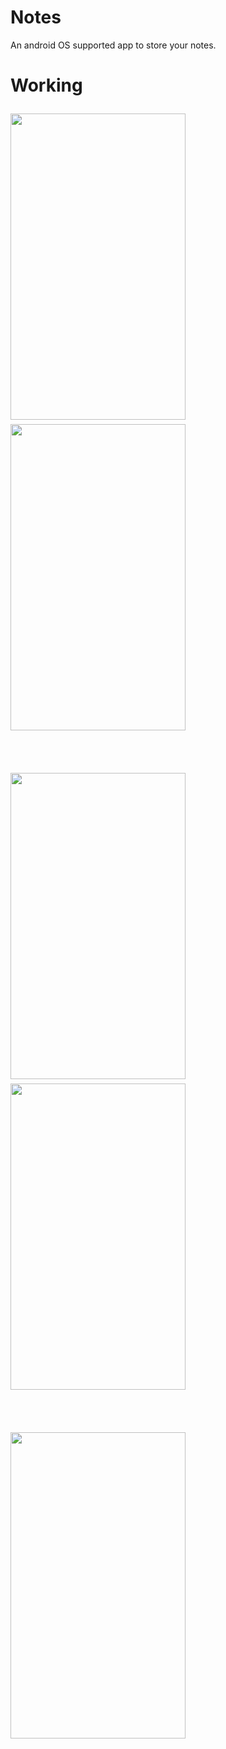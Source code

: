 # Notes
An android OS supported app to store your notes. <br>
<h1> Working </h>
<p> 
<img src="https://github.com/mRahulJain/Todo-Notes_App_Android/blob/master/app/App_Video/Notes/20190727_230824.gif" width="280" height="490"/>
&nbsp &nbsp &nbsp &nbsp &nbsp &nbsp &nbsp &nbsp &nbsp &nbsp &nbsp &nbsp &nbsp &nbsp &nbsp &nbsp 
<img src="https://github.com/mRahulJain/Todo-Notes_App_Android/blob/master/app/App_Video/Notes/20190727_230922.gif" width="280" height="490"/>
 <br> <br> <br>
<img src="https://github.com/mRahulJain/Todo-Notes_App_Android/blob/master/app/App_Video/Notes/20190727_231026.gif" width="280" height="490"/>
&nbsp &nbsp &nbsp &nbsp &nbsp &nbsp &nbsp &nbsp &nbsp &nbsp &nbsp &nbsp &nbsp &nbsp &nbsp &nbsp
<img src="https://github.com/mRahulJain/Todo-Notes_App_Android/blob/master/app/App_Video/Notes/20190727_231122.gif" width="280" height="490"/>
<br> <br> <br>
<img src="https://github.com/mRahulJain/Todo-Notes_App_Android/blob/master/app/App_Video/Notes/20190727_231219.gif" width="280" height="490"/>
</p>
